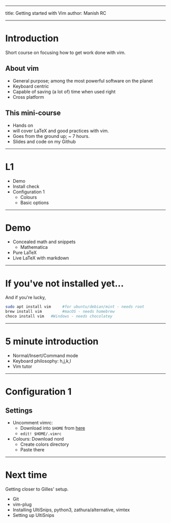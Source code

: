 
---

title: Getting started with Vim
author: Manish RC

---


# Introduction

Short course on focusing how to get work done with vim.

## About vim

- General purpose; among the most powerful software on the planet
- Keyboard centric
- Capable of saving (a lot of) time when used right
- Cross platform 

## This mini-course

- Hands on
- will cover LaTeX and good practices with vim.
- Goes from the ground up; ~ 7 hours.
- Slides and code on my Github


---

# L1

- Demo
- Install check 
- Configuration 1 
    * Colours 
    * Basic options


---

# Demo 

- Concealed math and snippets
    * Mathematica
- Pure LaTeX
- Live LaTeX with markdown

---

# If you've not installed yet...


And if you're lucky,

```bash
sudo apt install vim     #for ubuntu/debian/mint - needs root
brew install vim         #macOS - needs homebrew
choco install vim   #Windows - needs chocolatey 
```


---

# 5 minute introduction 

- Normal/Insert/Command mode
- Keyboard philosophy: h,j,k,l
- Vim tutor

---

# Configuration 1

## Settings 

- Uncomment vimrc:
    * Download into `$HOME` from [here](https://raw.githubusercontent.com/physicophilic/vim-course/main/vimrc)
    * `edit! $HOME/.vimrc`
- Colours: Download nord
    * Create colors directory
    * Paste there

---

# Next time 

Getting closer to Gilles' setup. 

- Git
- vim-plug
- Installing UltiSnips, python3, zathura/alternative, vimtex
- Setting up UltiSnips



